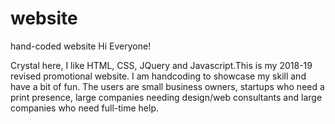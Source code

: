 # website
hand-coded website
Hi Everyone!

Crystal here, I like HTML, CSS, JQuery and Javascript.This is my 2018-19 revised promotional website. I am handcoding to showcase my skill and have a bit of fun. The users are small business owners, startups who need a print presence, large companies needing design/web consultants and large companies who need full-time help.
